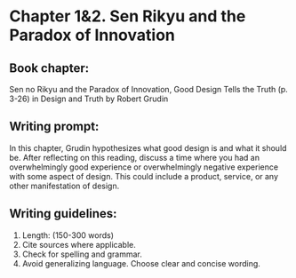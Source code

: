 # Chapter 1&2. Sen Rikyu and the Paradox of Innovation

## Book chapter:

Sen no Rikyu and the Paradox of Innovation, Good Design Tells the Truth \(p. 3-26\) in Design and Truth by Robert Grudin

## Writing prompt:

In this chapter, Grudin hypothesizes what good design is and what it should be. After reflecting on this reading, discuss a time where you had an overwhelmingly good experience or overwhelmingly negative experience with some aspect of design. This could include a product, service, or any other manifestation of design.

## Writing guidelines:

1. Length: \(150-300 words\)
2. Cite sources where applicable.
3. Check for spelling and grammar.
4. Avoid generalizing language. Choose clear and concise wording.

